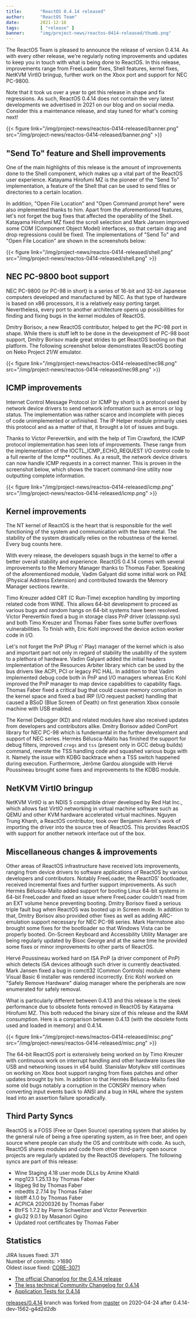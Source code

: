 ```yaml
---
title:       "ReactOS 0.4.14 released"
author:      "ReactOS Team"
date:        2021-12-16
tags:        [ "release" ]
banner:      "img/project-news/reactos-0414-released/thumb.png"
---
```


The ReactOS Team is pleased to announce the release of version 0.4.14.
As with every other release, we're regularly noting improvements and updates to keep you in touch with what is being done to ReactOS.
In this release, improvements range from FreeLoader fixes, Shell features, kernel fixes, NetKVM VirtIO bringup, further work on the Xbox port and support for NEC PC-9800.

Note that it took us over a year to get this release in shape and fix regressions.
As such, ReactOS 0.4.14 does not contain the very latest developments we advertised in 2021 on our blog and on social media.
Consider this a maintenance release, and stay tuned for what's coming next!

{{< figure link="/img/project-news/reactos-0414-released/banner.png" src="/img/project-news/reactos-0414-released/banner.png" >}}

## "Send To" feature and Shell improvements
One of the main highlights of this release is the amount of improvements done to the Shell component, which makes up a vital part of the ReactOS user experience.
Katayama Hirofumi MZ is the pioneer of the "Send To" implementation, a feature of the Shell that can be used to send files or directories to a certain location.

In addition, "Open File Location" and "Open Command prompt here" were also implemented thanks to him.
Apart from the aforementioned features, let's not forget the bug fixes that affected the operability of the Shell.
Katayama Hirofumi MZ fixed the scroll selection and Mark Jansen improved some COM (Component Object Model) interfaces, so that certain drag and drop regressions could be fixed.
The implementations of "Send To" and "Open File Location" are shown in the screenshots below:

{{< figure link="/img/project-news/reactos-0414-released/shell.png" src="/img/project-news/reactos-0414-released/shell.png" >}}

## NEC PC-9800 boot support
NEC PC-9800 (or PC-98 in short) is a series of 16-bit and 32-bit Japanese computers developed and manufactured by NEC.
As that type of hardware is based on x86 processors, it is a relatively easy porting target.
Nevertheless, every port to another architecture opens up possibilities for finding and fixing bugs in the kernel modules of ReactOS.

Dmitry Borisov, a new ReactOS contributor, helped to get the PC-98 port in shape.
While there is stuff left to be done in the development of PC-98 boot support, Dmitry Borisov made great strides to get ReactOS booting on that platform.
The following screenshot below demonstrates ReactOS booting on Neko Project 21/W emulator.

{{< figure link="/img/project-news/reactos-0414-released/nec98.png" src="/img/project-news/reactos-0414-released/nec98.png" >}}

## ICMP improvements
Internet Control Message Protocol (or ICMP by short) is a protocol used by network device drivers to send network information such as errors or log status.
The implementation was rather scarce and incomplete with pieces of code unimplemented or unfinished.
The IP Helper module primarily uses this protocol and as a matter of that, it brought a lot of issues and bugs. 

Thanks to Victor Perevertkin, and with the help of Tim Crawford, the ICMP protocol implementation has seen lots of improvements.
These range from the implementation of the IOCTL_ICMP_ECHO_REQUEST I/O control code to a full  rewrite of the Icmp** routines.
As a result, the network device drivers can now handle ICMP requests in a correct manner.
This is proven in the screenshot below, which shows the tracert command-line utility now outputting complete information.

{{< figure link="/img/project-news/reactos-0414-released/icmp.png" src="/img/project-news/reactos-0414-released/icmp.png" >}}

## Kernel improvements
The NT kernel of ReactOS is the heart that is responsible for the well functioning of the system and communication with the bare metal.
The stability of the system drastically relies on the robustness of the kernel.
Every bug counts here.

With every release, the developers squash bugs in the kernel to offer a better overall stability and experience.
ReactOS 0.4.14 comes with several improvements to the Memory Manager thanks to Thomas Faber.
Speaking of the aforementioned module, Vadim Galyant did some initial work on PAE (Physical Address Extension) and contributed towards the Memory Manager sections rewrite.

Timo Kreuzer added CRT (C Run-Time) exception handling by importing related code from WINE. This allows 64-bit development to proceed as various bugs and random hangs on 64-bit systems have been resolved.
Victor Perevertkin fixed a bug in storage class PnP driver (classpnp.sys) 
and both Timo Kreuzer and Thomas Faber fixes some buffer overflows vulnerabilities. To finish with, Eric Kohl improved the device action worker code in I/O.

Let's not forget the PnP (Plug n' Play) manager of the kernel which is also and important part not only in regard of stability the usability of the system to a plethora of hardware. Vadim Galyant added the initial headers implementation of the Resources Arbiter library which can be used by the bus
drivers like ACPI, PCI or legacy PIC HAL. In addition to that Vadim implemented debug code both in PnP and I/O managers whereas Eric Kohl improved the PnP manager to map device capabilities to capability flags. Thomas Faber fixed a critical bug that could
cause memory corruption in the kernel space and fixed a bad IRP (I/O request packet) handling that caused a BSoD (Blue Screen of Death) on first generation Xbox console machine with USB enabled. 

The Kernel Debugger (KD) and related modules have also received updates from developers and contributors alike. Dmitry Borisov added ComPort library for NEC PC-98 which is fundemantal in the further development and support of NEC series. Hermès Bélusca-Maïto has finished the support for debug filters, improved `cregs` and `tss` (present only in GCC debug builds) command,
rewrote the TSS handling code and squashed various bugs with it. Namely the issue with KDBG backtrace when a TSS switch happened during execution. Furthermore, Jérôme Gardou alongside with Hervé Poussineau brought some fixes and improvements to the KDBG module.

## NetKVM VirtIO bringup
NetKVM VirtIO is an NDIS 5 compatible driver developed by Red Hat Inc., which allows fast VirtIO networking in virtual machine software such as QEMU and other KVM hardware accelerated virtual machines.
Nguyen Trung Khanh, a ReactOS contributor, took over Benjamin Aerni's work of importing the driver into the source tree of ReactOS.
This provides ReactOS with support for another network interface out of the box.

## Miscellaneous changes & improvements
Other areas of ReactOS infrastructure have received lots improvements, ranging from device drivers to software applications of ReactOS by various developers and contributors. Notably FreeLoader, the ReactOS' bootloader, received incremental fixes and further support improvements. As such Hermès Bélusca-Maïto added support for booting Linux 64-bit systems in 64-bit FreeLoader and fixed an issue where
FreeLoader couldn't read from an EXT volume hence preventing booting. Dmitry Borisov fixed a serious triple fault bug when ReactOS was booted up in Screen mode. In addition to that, Dmitry Borisov also provided other fixes as well as adding ARC-emulation support necessary for NEC PC-98 series.
Mark Harmstone also brought some fixes for the bootloader so that Windows Vista can be properly booted. On-Screen Keyboard and Accessbility Utility Manager are being regularly updated by Bisoc George and at the same time he provided some fixes or minor improvements to other parts of ReactOS.

Hervé Poussineau worked hard on ISA PnP (a driver component of PnP) which detects ISA devices although such driver is currently deactivated.
Mark Jansen fixed a bug in comctl32 (Common Controls) module where Visual Basic 6 installer was rendered incorrectly. Eric Kohl worked on "Safely Remove Hardware" dialog manager where the peripherals are now enumerated for safely removal.

What is particularly different between 0.4.13 and this release is the sleek performance due to obsolete fonts removed in ReactOS by Katayama Hirofumi MZ. This both reduced the binary size of this release and the RAM consumption.
Here is a comparison between 0.4.13 (with the obsolete fonts used and loaded in memory) and 0.4.14.

{{< figure link="/img/project-news/reactos-0414-released/misc.png" src="/img/project-news/reactos-0414-released/misc.png" >}}

The 64-bit ReactOS port is extensively being worked on by Timo Kreuzer with continuous work on interrupt handling and other hardware issues like USB and networking issues in x64 build.
Stanislav Motylkov still continues on working on Xbox boot support ranging from fixes patches and other updates brought by him. In addition to that Hermès Bélusca-Maïto fixed some old bugs notably a corruption in the CONSRV memory when converting
input events back to ANSI and a bug in HAL where the system lead into an assertion failure sporadically.

## Third Party Syncs
ReactOS is a FOSS (Free or Open Source) operating system that abides by the general rule of being a free operating system, as in free beer, and open source where people can study the OS and contribute with code.
As such, ReactOS shares modules and code from other third-party open source projects are regularly updated by the ReactOS developers. The following syncs are part of this release:

* Wine Staging 4.18 user mode DLLs by Amine Khaldi
* mpg123 1.25.13 by Thomas Faber
* libjpeg 9d by Thomas Faber
* mbedtls 2.7.14 by Thomas Faber
* libtiff 4.1.0 by Thomas Faber
* ACPICA 20200326 by Thomas Faber
* BtrFS 1.7.2 by Pierre Schweitzer and Victor Perevertkin
* glu32 9.0.1 by Masanori Ogino
* Updated root certificates by Thomas Faber

## Statistics
JIRA Issues fixed: 371  
Number of commits: >1690  
Oldest issue fixed: [CORE-3071](https://jira.reactos.org/browse/CORE-3071)

* [The official Changelog for the 0.4.14 release](/wiki/ChangeLog-0.4.14)
* [The less technical Community Changelog for 0.4.14](/wiki/Community_Changelog-0.4.14)
* [Application Tests for 0.4.14](/wiki/Tests_for_0.4.14)

[releases/0.4.14](https://github.com/reactos/reactos/tree/releases/0.4.14) branch was forked from [master](https://github.com/reactos/reactos) on 2020-04-24 after 0.4.14-dev-1562-g4d2d2db
